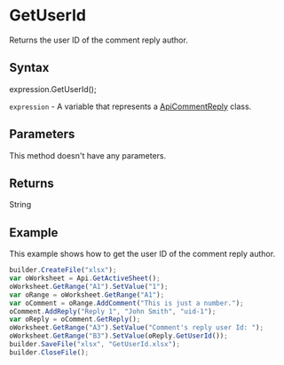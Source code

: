 # GetUserId

Returns the user ID of the comment reply author.

## Syntax

expression.GetUserId();

`expression` - A variable that represents a [ApiCommentReply](../ApiCommentReply.md) class.

## Parameters

This method doesn't have any parameters.

## Returns

String

## Example

This example shows how to get the user ID of the comment reply author.

```javascript
builder.CreateFile("xlsx");
var oWorksheet = Api.GetActiveSheet();
oWorksheet.GetRange("A1").SetValue("1");
var oRange = oWorksheet.GetRange("A1");
var oComment = oRange.AddComment("This is just a number.");
oComment.AddReply("Reply 1", "John Smith", "uid-1");
var oReply = oComment.GetReply();
oWorksheet.GetRange("A3").SetValue("Comment's reply user Id: ");
oWorksheet.GetRange("B3").SetValue(oReply.GetUserId());
builder.SaveFile("xlsx", "GetUserId.xlsx");
builder.CloseFile();
```